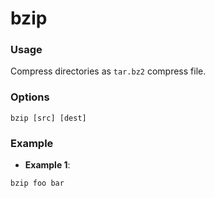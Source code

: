# bzip

### Usage
Compress directories as `tar.bz2` compress file.

### Options
```
bzip [src] [dest]
```

### Example

- **Example 1**:
```
bzip foo bar
```